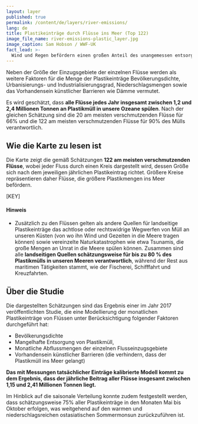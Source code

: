 ```yaml
---
layout: layer
published: true
permalink: /content/de/layers/river-emissions/
lang: de
title: Plastikeinträge durch Flüsse ins Meer (Top 122)
image_file_name: river-emissions-plastic_layer.jpg
image_caption: Sam Hobson / WWF-UK
fact_lead: >-
  Wind und Regen befördern einen großen Anteil des unangemessen entsorgten Plastikmülls in unsere Flüsse, die als Quellen für den Plastikmüll in unseren Ozeanen gelten.
---
```


Neben der Größe der Einzugsgebiete der einzelnen Flüsse werden als weitere Faktoren für die Menge der Plastikeinträge Bevölkerungsdichte, Urbanisierungs- und Industrialisierungsgrad, Niederschlagsmengen sowie das Vorhandensein künstlicher Barrieren wie Dämme vermutet.

Es wird geschätzt, dass **alle Flüsse jedes Jahr insgesamt zwischen 1,2 und 2,4 Millionen Tonnen an Plastikmüll in unsere Ozeane spülen**. Nach der gleichen Schätzung sind die 20 am meisten verschmutzenden Flüsse für 66% und die 122 am meisten verschmutzenden Flüsse für 90% des Mülls verantwortlich.  


## Wie die Karte zu lesen ist

Die Karte zeigt die gemäß Schätzungen **122 am meisten verschmutzenden Flüsse**, wobei jeder Fluss durch einen Kreis dargestellt wird, dessen Größe sich nach dem jeweiligen jährlichen Plastikeintrag richtet. Größere Kreise repräsentieren daher Flüsse, die größere Plastikmengen ins Meer befördern.

[KEY]

#### Hinweis

* Zusätzlich zu den Flüssen gelten als andere Quellen für landseitige Plastikeinträge das achtlose oder rechtswidrige Wegwerfen von Müll an unseren Küsten (von wo ihn Wind und Gezeiten in die Meere tragen können) sowie vereinzelte Naturkatastrophen wie etwa Tsunamis, die große Mengen an Unrat in die Meere spülen können. Zusammen sind alle **landseitigen Quellen schätzungsweise für bis zu 80 % des Plastikmülls in unseren Meeren verantwortlich**, während der Rest aus maritimen Tätigkeiten stammt, wie der Fischerei, Schifffahrt und Kreuzfahrten.

## Über die Studie

Die dargestellten Schätzungen sind das Ergebnis einer im Jahr 2017 veröffentlichten Studie, die eine Modellierung der monatlichen Plastikeinträge von Flüssen unter Berücksichtigung folgender Faktoren durchgeführt hat:
* Bevölkerungsdichte
* Mangelhafte Entsorgung von Plastikmüll,
* Monatliche Abflussmengen der einzelnen Flusseinzugsgebiete
* Vorhandensein künstlicher Barrieren (die verhindern, dass der Plastikmüll ins Meer gelangt)

**Das mit Messungen tatsächlicher Einträge kalibrierte Modell kommt zu dem Ergebnis, dass der jährliche Beitrag aller Flüsse insgesamt zwischen 1,15 und 2,41 Millionen Tonnen liegt.**

Im Hinblick auf die saisonale Verteilung konnte zudem festgestellt werden, dass schätzungsweise 75% aller Plastikeinträge in den Monaten Mai bis Oktober erfolgen, was weitgehend auf den warmen und niederschlagsreichen ostasiatischen Sommermonsun zurückzuführen ist.
